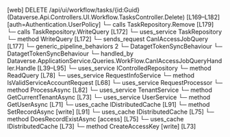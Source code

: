 [web] DELETE /api/ui/workflow/tasks/{id:Guid}  (Dataverse.Api.Controllers.UI.Workflow.TasksController.Delete)  [L169–L182] [auth=Authentication.UserPolicy]
  └─ calls TaskRepository.Remove [L179]
  └─ calls TaskRepository.WriteQuery [L172]
  └─ uses_service TaskRepository
    └─ method WriteQuery [L172]
  └─ sends_request CanIAccessJobQuery [L177]
    └─ generic_pipeline_behaviors 2
      └─ DatagetTokenSyncBehaviour
      └─ DatagetTokenSyncBehaviour
    └─ handled_by Dataverse.ApplicationService.Queries.WorkFlow.CanIAccessJobQueryHandler.Handle [L39–L95]
      └─ uses_service IControlledRepository<Job>
        └─ method ReadQuery [L78]
      └─ uses_service RequestInfoService
        └─ method IsValidServiceAccountRequest [L68]
      └─ uses_service RequestProcessor
        └─ method ProcessAsync [L82]
      └─ uses_service TenantService
        └─ method GetCurrentTenantAsync [L73]
      └─ uses_service UserService
        └─ method GetUserAsync [L71]
      └─ uses_cache IDistributedCache [L91]
        └─ method SetRecordAsync [write] [L91]
      └─ uses_cache IDistributedCache [L75]
        └─ method DoesRecordExistAsync [access] [L75]
      └─ uses_cache IDistributedCache [L73]
        └─ method CreateAccessKey [write] [L73]


